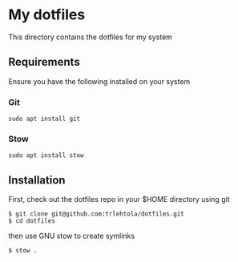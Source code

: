 # My dotfiles

This directory contains the dotfiles for my system

## Requirements

Ensure you have the following installed on your system

### Git

```
sudo apt install git

```

### Stow

```
sudo apt install stow
```

## Installation

First, check out the dotfiles repo in your $HOME directory using git

```
$ git clone git@github.com:trlehtola/dotfiles.git
$ cd dotfiles
```

then use GNU stow to create symlinks

```
$ stow .
```
